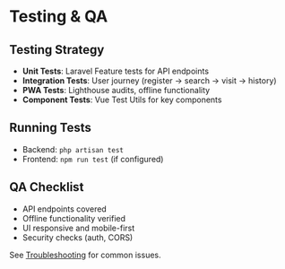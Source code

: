 # Testing & QA

## Testing Strategy
- **Unit Tests**: Laravel Feature tests for API endpoints
- **Integration Tests**: User journey (register → search → visit → history)
- **PWA Tests**: Lighthouse audits, offline functionality
- **Component Tests**: Vue Test Utils for key components

## Running Tests
- Backend: `php artisan test`
- Frontend: `npm run test` (if configured)

## QA Checklist
- API endpoints covered
- Offline functionality verified
- UI responsive and mobile-first
- Security checks (auth, CORS)

See [Troubleshooting](Troubleshooting.md) for common issues.
